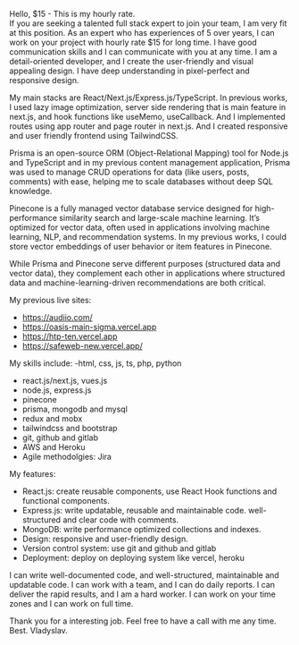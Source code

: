 Hello, $15 - This is my hourly rate.  
If you are seeking a talented full stack expert to join your team, I am very fit at this position. As an expert who has experiences of 5 over years, I can work on your project with hourly rate $15 for long time. I have good communication skills and I can communicate with you at any time. I am a detail-oriented developer, and I create the user-friendly and visual appealing design. I have deep understanding in pixel-perfect and responsive design.

My main stacks are React/Next.js/Express.js/TypeScript.
In previous works, I used lazy image optimization, server side rendering that is main feature in next.js, and hook functions like useMemo, useCallback. And I implemented routes using app router and page router in next.js. And I created responsive and user friendly frontend using TailwindCSS.

Prisma is an open-source ORM (Object-Relational Mapping) tool for Node.js and TypeScript and in my previous content management application, Prisma was used to manage CRUD operations for data (like users, posts, comments) with ease, helping me to scale databases without deep SQL knowledge.

Pinecone is a fully managed vector database service designed for high-performance similarity search and large-scale machine learning. It’s optimized for vector data, often used in applications involving machine learning, NLP, and recommendation systems. In my previous works, I could store vector embeddings of user behavior or item features in Pinecone.

While Prisma and Pinecone serve different purposes (structured data and vector data), they complement each other in applications where structured data and machine-learning-driven recommendations are both critical.

My previous live sites:
- https://audiio.com/
- https://oasis-main-sigma.vercel.app
- https://htp-ten.vercel.app
- https://safeweb-new.vercel.app/

My skills include:
-html, css, js, ts, php, python
- react.js/next.js, vues.js
- node.js, express.js
- pinecone
- prisma, mongodb and mysql
- redux and mobx
- tailwindcss and bootstrap
- git, github and gitlab
- AWS and Heroku
- Agile methodolgies: Jira

My features:
- React.js: create reusable components, use React Hook functions and functional components.
- Express.js: write updatable, reusable and maintainable code. well-structured and clear code with comments.
- MongoDB: write performance optimized collections and indexes. 
- Design: responsive and user-friendly design.
- Version control system: use git and github and gitlab
- Deployment: deploy on deploying system like vercel, heroku

I can write well-documented code, and well-structured, maintainable and updatable code. I can work with a team, and I can do daily reports. I can deliver the rapid results, and I am a hard worker. I can work on your time zones and I can work on full time.

Thank you for a interesting job.
Feel free to have a call with me any time.
Best.
Vladyslav.